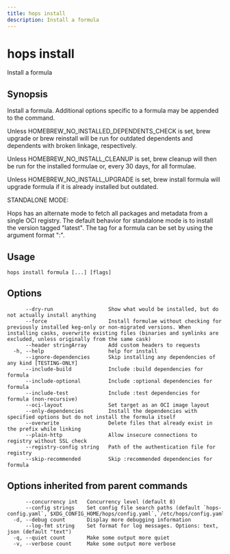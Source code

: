 ```yaml
---
title: hops install
description: Install a formula
---
```


<!--
This documentation is auto generated by a script.
Please do not edit this file directly.
-->

<!-- markdownlint-disable-next-line single-title -->
# hops install

Install a formula

## Synopsis

Install a formula. Additional options specific to a formula may be appended to the command.

Unless HOMEBREW_NO_INSTALLED_DEPENDENTS_CHECK is set, brew upgrade or brew
reinstall will be run for outdated dependents and dependents with broken
linkage, respectively.

Unless HOMEBREW_NO_INSTALL_CLEANUP is set, brew cleanup will then be run for
the installed formulae or, every 30 days, for all formulae.

Unless HOMEBREW_NO_INSTALL_UPGRADE is set, brew install formula will
upgrade formula if it is already installed but outdated.

STANDALONE MODE:

Hops has an alternate mode to fetch all packages and metadata from a single OCI registry.
The default behavior for standalone mode is to install the version tagged "latest".
The tag for a formula can be set by using the argument format "<formula>:<tag>".


## Usage

```plaintext
hops install formula [...] [flags]
```

## Options

```plaintext
      --dry-run                  Show what would be installed, but do not actually install anything
      --force                    Install formulae without checking for previously installed keg-only or non-migrated versions. When installing casks, overwrite existing files (binaries and symlinks are excluded, unless originally from the same cask)
      --header stringArray       Add custom headers to requests
  -h, --help                     help for install
      --ignore-dependencies      Skip installing any dependencies of any kind [TESTING-ONLY]
      --include-build            Include :build dependencies for formula
      --include-optional         Include :optional dependencies for formula
      --include-test             Include :test dependencies for formula (non-recursive)
      --oci-layout               Set target as an OCI image layout
      --only-dependencies        Install the dependencies with specified options but do not install the formula itself
      --overwrite                Delete files that already exist in the prefix while linking
      --plain-http               Allow insecure connections to registry without SSL check
      --registry-config string   Path of the authentication file for registry
      --skip-recommended         Skip :recommended dependencies for formula
```

## Options inherited from parent commands

```plaintext
      --concurrency int   Concurrency level (default 8)
      --config strings    Set config file search paths (default `hops-config.yaml`,`$XDG_CONFIG_HOME/hops/config.yaml`,`/etc/hops/config.yaml`)
  -d, --debug count       Display more debugging information
      --log-fmt string    Set format for log messages. Options: text, json (default "text")
  -q, --quiet count       Make some output more quiet
  -v, --verbose count     Make some output more verbose
```
